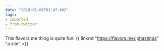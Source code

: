 ```yaml
---
date: "2010-01-06T01:47:46Z"
tags:
- imported
- from-twitter
---
```

This flavors.me thing is quite fun! {{ linkrot "https://flavors.me/jphastings" "a site" >}}
